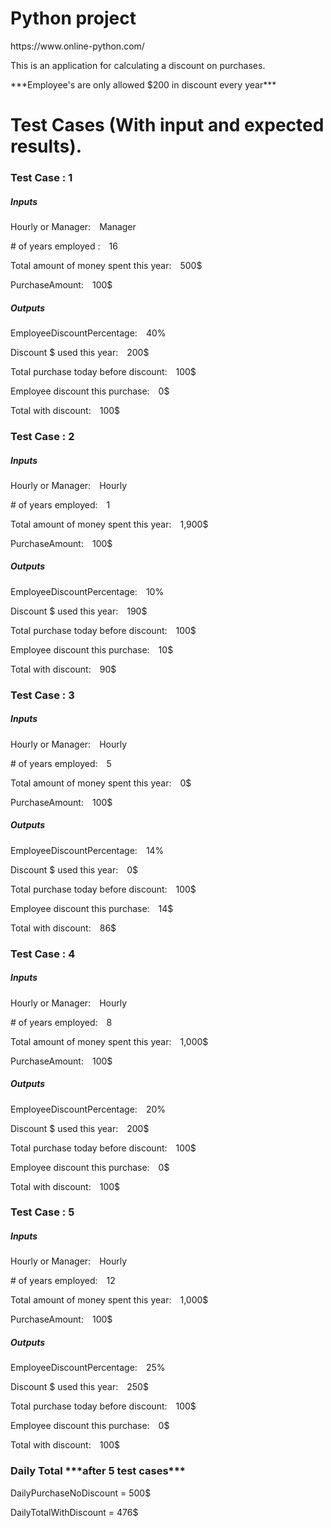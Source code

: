 <!DOCTYPE html>
<html>
<head>
<h1>Python project</h1>
</head>
<body>
<p>https://www.online-python.com/</p>
<p>This is an application for calculating a discount on purchases.</p>
<p>***Employee's are only allowed $200 in discount every year***</p>
<h1>Test Cases (With input and expected results).</h1>
<h3>Test Case : 1</h3>
<h5>Inputs</h5>
<p>Hourly or Manager:&emsp;Manager</p>
<p># of years employed :&emsp;16</p>
<p>Total amount of money spent this year:&emsp;500$</p>
<p>PurchaseAmount:&emsp;100$</p>
<h5>Outputs</h5>
<p>EmployeeDiscountPercentage:&emsp;40%</p>
<p>Discount $ used this year:&emsp;200$</p>
<p>Total purchase today before discount:&emsp;100$</p>
<p>Employee discount this purchase:&emsp;0$</p>
<p>Total with discount:&emsp;100$</p>
<h3>Test Case : 2</h3>
<h5>Inputs</h5>
<p>Hourly or Manager:&emsp;Hourly</p>
<p># of years employed:&emsp;1</p>
<p>Total amount of money spent this year:&emsp;1,900$</p>
<p>PurchaseAmount:&emsp;100$</p>
<h5>Outputs</h5>
<p>EmployeeDiscountPercentage:&emsp;10%</p>
<p>Discount $ used this year:&emsp;190$</p>
<p>Total purchase today before discount:&emsp;100$</p>
<p>Employee discount this purchase:&emsp;10$</p>
<p>Total with discount:&emsp;90$</p>
<h3>Test Case : 3</h3>
<h5>Inputs</h5>
<p>Hourly or Manager:&emsp;Hourly</p>
<p># of years employed:&emsp;5</p>
<p>Total amount of money spent this year:&emsp;0$</p>
<p>PurchaseAmount:&emsp;100$</p>
<h5>Outputs</h5>
<p>EmployeeDiscountPercentage:&emsp;14%</p>
<p>Discount $ used this year:&emsp;0$</p>
<p>Total purchase today before discount:&emsp;100$</p>
<p>Employee discount this purchase:&emsp;14$</p>
<p>Total with discount:&emsp;86$</p>
<h3>Test Case : 4</h3>
<h5>Inputs</h5>
<p>Hourly or Manager:&emsp;Hourly</p>
<p># of years employed:&emsp;8</p>
<p>Total amount of money spent this year:&emsp;1,000$</p>
<p>PurchaseAmount:&emsp;100$</p>
<h5>Outputs</h5>
<p>EmployeeDiscountPercentage:&emsp;20%</p>
<p>Discount $ used this year:&emsp;200$</p>
<p>Total purchase today before discount:&emsp;100$</p>
<p>Employee discount this purchase:&emsp;0$</p>
<p>Total with discount:&emsp;100$</p>
<h3>Test Case : 5</h3>
<h5>Inputs</h5>
<p>Hourly or Manager:&emsp;Hourly</p>
<p># of years employed:&emsp;12</p>
<p>Total amount of money spent this year:&emsp;1,000$</p>
<p>PurchaseAmount:&emsp;100$</p>
<h5>Outputs</h5>
<p>EmployeeDiscountPercentage:&emsp;25%</p>
<p>Discount $ used this year:&emsp;250$</p>
<p>Total purchase today before discount:&emsp;100$</p>
<p>Employee discount this purchase:&emsp;0$</p>
<p>Total with discount:&emsp;100$</p>
<h3>Daily Total ***after 5 test cases***</h3>
<p>DailyPurchaseNoDiscount = 500$</p>
<p>DailyTotalWithDiscount = 476$</p>
</body>
</html>
